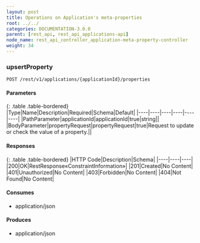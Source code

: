 ```yaml
---
layout: post
title: Operations on Application's meta-properties
root: ../../
categories: DOCUMENTATION-3.0.0
parent: [rest_api, rest_api_applications-api]
node_name: rest_api_controller_application-meta-property-controller
weight: 34
---
```


### upsertProperty
```
POST /rest/v1/applications/{applicationId}/properties
```

#### Parameters

{: .table .table-bordered}
|Type|Name|Description|Required|Schema|Default|
|----|----|----|----|----|----|
|PathParameter|applicationId|applicationId|true|string||
|BodyParameter|propertyRequest|propertyRequest|true|Request to update or check the value of a property.||


#### Responses

{: .table .table-bordered}
|HTTP Code|Description|Schema|
|----|----|----|
|200|OK|RestResponse«ConstraintInformation»|
|201|Created|No Content|
|401|Unauthorized|No Content|
|403|Forbidden|No Content|
|404|Not Found|No Content|


#### Consumes

* application/json

#### Produces

* application/json

